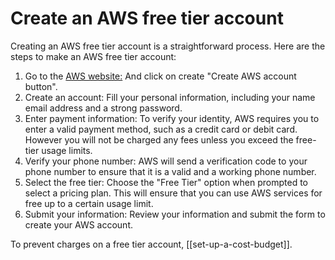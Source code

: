 # Create an AWS free tier account 

Creating an AWS free tier account is a straightforward process. Here are the steps to make an AWS free tier account:

1. Go to the <a href="https://aws.amazon.com/">AWS website:</a> And click on create "Create AWS account button".
2. Create an account: Fill your personal information, including your name email address and a strong password.
3. Enter payment information: To verify your identity, AWS requires you to enter a valid payment method, such as a credit card or debit card. However you will not be charged any fees unless you exceed the free-tier usage limits. 
4. Verify your phone number: AWS will send a verification code to your phone number to ensure that it is a valid and a working phone number.
5. Select the free tier: Choose the "Free Tier" option when prompted to select a pricing plan. This will ensure that you can use AWS services for free up to a certain usage limit.
6. Submit your information: Review your information and submit the form to create your AWS account.

To prevent charges on a free tier account, [[set-up-a-cost-budget]].

